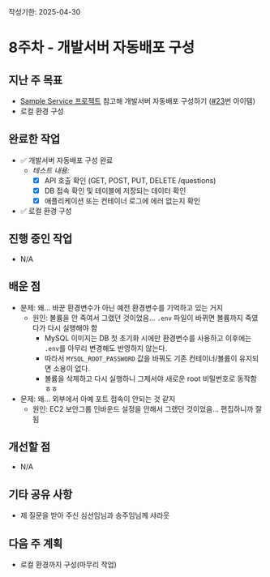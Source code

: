 작성기한: 2025-04-30

# 8주차 - 개발서버 자동배포 구성

## 지난 주 목표
* [Sample Service 프로젝트](https://github.com/A-OverFlow/sample-service) 참고해 개발서버 자동배포 구성하기 ([#23](https://github.com/A-OverFlow/mmb-question-service/issues/23)번 아이템)
* 로컬 환경 구성

## 완료한 작업
* ✅ 개발서버 자동배포 구성 완료
  * *테스트 내용:*
    - [x] API 호출 확인 (GET, POST, PUT, DELETE /questions)
    - [x] DB 접속 확인 및 테이블에 저장되는 데이터 확인
    - [x] 애플리케이션 또는 컨테이너 로그에 에러 없는지 확인
* ✅ 로컬 환경 구성

## 진행 중인 작업
* N/A
 
## 배운 점
* 문제: 왜... 바꾼 환경변수가 아닌 예전 환경변수를 기억하고 있는 거지
  * 원인: 볼륨을 안 죽여서 그랬던 것이었음... `.env` 파일이 바뀌면 볼륨까지 죽였다가 다시 실행해야 함
    * MySQL 이미지는 DB 첫 초기화 시에만 환경변수를 사용하고 이후에는 `.env`를 아무리 변경해도 반영하지 않는다.
    * 따라서 `MYSQL_ROOT_PASSWORD` 값을 바꿔도 기존 컨테이너/볼륨이 유지되면 소용이 없다.
    * 볼륨을 삭제하고 다시 실행하니 그제서야 새로운 root 비밀번호로 동작함 ㅎㅎ
* 문제: 왜... 외부에서 아예 포트 접속이 안되는 것 같지
  * 원인: EC2 보안그룹 인바운드 설정을 안해서 그랬던 것이었음... 편집하니까 잘 됨
 
## 개선할 점
* N/A
 
## 기타 공유 사항
* 제 질문을 받아 주신 심선임님과 송주임님께 샤라웃
 
## 다음 주 계획
* 로컬 환경까지 구성(마무리 작업)
